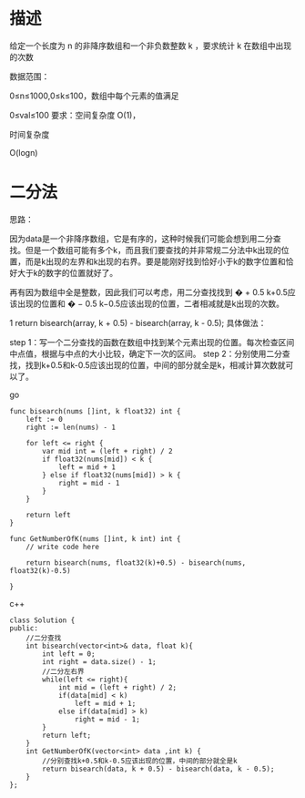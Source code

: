 # 描述
给定一个长度为 n 的非降序数组和一个非负数整数 k ，要求统计 k 在数组中出现的次数

数据范围：

0≤n≤1000,0≤k≤100，数组中每个元素的值满足 

0≤val≤100
要求：空间复杂度 
O(1)，

时间复杂度 

O(logn)


# 二分法
思路：

因为data是一个非降序数组，它是有序的，这种时候我们可能会想到用二分查找。但是一个数组可能有多个k，而且我们要查找的并非常规二分法中k出现的位置，而是k出现的左界和k出现的右界。要是能刚好找到恰好小于k的数字位置和恰好大于k的数字的位置就好了。

再有因为数组中全是整数，因此我们可以考虑，用二分查找找到
�
+
0.5
k+0.5应该出现的位置和
�
−
0.5
k−0.5应该出现的位置，二者相减就是k出现的次数。

1
return bisearch(array, k + 0.5) - bisearch(array, k - 0.5);
具体做法：

step 1：写一个二分查找的函数在数组中找到某个元素出现的位置。每次检查区间中点值，根据与中点的大小比较，确定下一次的区间。
step 2：分别使用二分查找，找到k+0.5和k-0.5应该出现的位置，中间的部分就全是k，相减计算次数就可以了。

go
```
func bisearch(nums []int, k float32) int {
	left := 0
	right := len(nums) - 1

	for left <= right {
		var mid int = (left + right) / 2
		if float32(nums[mid]) < k {
			left = mid + 1
		} else if float32(nums[mid]) > k {
			right = mid - 1
		}
	}

	return left
}

func GetNumberOfK(nums []int, k int) int {
	// write code here

	return bisearch(nums, float32(k)+0.5) - bisearch(nums, float32(k)-0.5)

}
```

c++
```
class Solution {
public:
    //二分查找
    int bisearch(vector<int>& data, float k){ 
        int left = 0;
        int right = data.size() - 1;
        //二分左右界
        while(left <= right){ 
            int mid = (left + right) / 2;
            if(data[mid] < k)
                left = mid + 1;
            else if(data[mid] > k)
                right = mid - 1;
        }
        return left;
    }
    int GetNumberOfK(vector<int> data ,int k) {
        //分别查找k+0.5和k-0.5应该出现的位置，中间的部分就全是k
        return bisearch(data, k + 0.5) - bisearch(data, k - 0.5);
    }
};

```